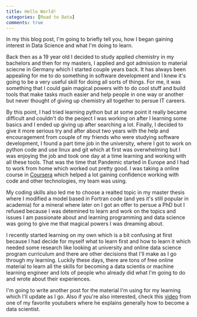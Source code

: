 ```yaml
---
title: Hello World!
categories: [Road to Data]
comments: true
---
```


In my this blog post, I'm going to briefly tell you, how I began gaining interest in Data Science and what I'm doing to learn.

Back then as a 19 year old I decided to study applied chemistry in my bachelors and then for my masters, I applied and got admission to material sciecne in Germany which I started couple years back. It has always been appealing for me to do something in software development and I knew it's going to be a very useful skill for doing all sorts of things. For me, it was something that I could gain magical powers with to do cool stuff and build tools that make tasks much easier and help people in one way or another but never thought of giving up chemistry all together to persue IT careers.  

By this point, I had tried learning python but at some point it really became difficult and couldn't do the peoject I was working on after I learning some basics and I ended up giving up after searching a lot. Finally, I decided to give it more serious try and after about two years with the help and encouragement from couple of my friends who were studying software development, I found a part time job in the university, where I got to work on python code and use linux and git which at first was overwhelming but I was enjoying the job and took one day at a time learning and working with all these tools. That was the time that Pandemic started in Europe and I had to work from home which worked out pretty good. I was taking a online course in [Coursera][Python_course] which helped a lot gaining confidence working with code and other technologies, my team was using. 

My coding skills also led me to choose a realted topic in my master thesis where I modified a model based in Fortran code (and yes it's still popular in academia) for a mineral where later on I got an offer to persue a PhD but I refused because I was detemined to learn and work on the topics and issues I am passionate about and learning programming and data science was going to give me that magical powers I was dreaming about. 

I recently started learning on my own which is a bit confusing at first because I had decide for myself what to learn first and how to learn it which needed some research like looking at university and online data science program curriculum and there are other decisions that I'll make as I go through my learning. Luckily these days, there are tons of free online material to learn all the skills for becoming a data scientis or machine learning engineer and lots of people who already did what I'm going to do and wrote about their experiences.

I'm going to write another post for the material I'm using for my learning which I'll update as I go.
Also if you're also interested, check this [video][youtube_video] from one of my favorite youtubers where he explains generally how to become a data scientist.



[Python_course]: https://www.coursera.org/specializations/python-3-programming
[youtube_video]: https://www.youtube.com/watch?v=jMvhFNGGT_0&ab_channel=PythonProgrammer